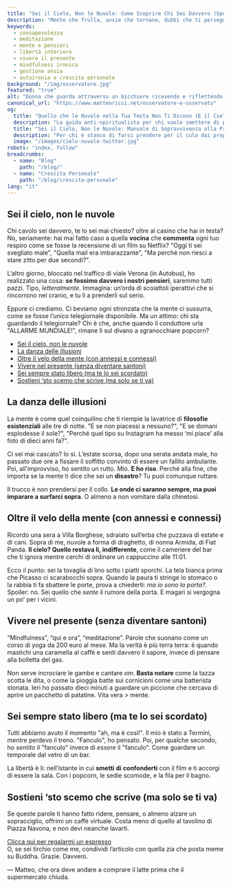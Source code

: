 ```yaml
---  
title: "Sei il Cielo, Non le Nuvole: Come Scoprire Chi Sei Davvero (Spoiler: Non Sono i Tuoi Pensieri)"  
description: "Mente che frulla, ansie che tornano, dubbi che ti perseguitano? Un viaggio ironico e concreto per smettere di credere alle favole che ti racconti. Spoiler: la libertà è più vicina di quel che pensi."  
keywords:  
  - consapevolezza  
  - meditazione  
  - mente e pensieri  
  - libertà interiore  
  - vivere il presente  
  - mindfulness ironica  
  - gestione ansia  
  - autoironia e crescita personale  
background: "/img/osservatore.jpg" 
featured: "true"
alt: "Donna che guarda attraverso un bicchiere ricevendo e riflettendo un immagine distorta di se stessa e della realtà"  
canonical_url: "https://www.matteoricci.net/osservatore-e-osservato"  
og:  
  title: "Quello che le Nuvole nella Tua Testa Non Ti Dicono (E il Cielo Segreto che C'è Sotto)"  
  description: "La guida anti-spiritualista per chi vuole smettere di prendersi troppo sul serio. Con esempi pratici: dal traffico di Roma ai rutti filosofici."    
  title: "Sei il Cielo, Non le Nuvole: Manuale di Sopravvivenza alla Propria Mente"  
  description: "Per chi è stanco di farsi prendere per il culo dai propri pensieri. Lezioni apprese tra supermercati e stazioni."  
  image: "/images/cielo-nuvole-twitter.jpg"  
robots: "index, follow"  
breadcrumbs:  
  - name: "Blog"  
    path: "/blog/"  
  - name: "Crescita Personale"  
    path: "/blog/crescita-personale"  
lang: "it"  
---  
```



## Sei il cielo, non le nuvole  
Chi cavolo sei davvero, te lo sei mai chiesto? oltre al casino che hai in testa? No, seriamente: hai mai fatto caso a quella **vocina** che **commenta** ogni tuo respiro come se fosse la recensione di un film su Netflix? "Oggi ti sei svegliato male", "Quella mail era imbarazzante", "Ma perché non riesci a stare zitto per due secondi?".  

L’altro giorno, bloccato nel traffico di viale Verona (in Autobus), ho realizzato una cosa: **se fossimo davvero i nostri pensieri**, saremmo tutti pazzi. Tipo, *letteralmente*. Immagina: un’orda di scoiattoli iperattivi che si rincorrono nel cranio, e tu lì a prenderli sul serio.  

Eppure ci crediamo. Ci beviamo ogni stronzata che la mente ci sussurra, come se fosse l’unico telegiornale disponibile. Ma un attimo: chi sta guardando il telegiornale? Chi è che, anche quando il conduttore urla "ALLARME MUNDIALE!", rimane lì sul divano a sgranocchiare popcorn?

- [Sei il cielo, non le nuvole](#sei-il-cielo-non-le-nuvole)
- [La danza delle illusioni](#la-danza-delle-illusioni)
- [Oltre il velo della mente (con annessi e connessi)](#oltre-il-velo-della-mente-con-annessi-e-connessi)
- [Vivere nel presente (senza diventare santoni)](#vivere-nel-presente-senza-diventare-santoni)
- [Sei sempre stato libero (ma te lo sei scordato)](#sei-sempre-stato-libero-ma-te-lo-sei-scordato)
- [Sostieni ‘sto scemo che scrive (ma solo se ti va)](#sostieni-sto-scemo-che-scrive-ma-solo-se-ti-va)


## La danza delle illusioni  
La mente è come quel coinquilino che ti riempie la lavatrice di **filosofie** **esistenziali** alle tre di notte. "E se non piacessi a nessuno?", "E se domani esplodesse il sole?", "Perché quel tipo su Instagram ha messo ‘mi piace’ alla foto di dieci anni fa?".  

Ci sei mai cascato? Io sì. L’estate scorsa, dopo una serata andata male, ho passato due ore a fissare il soffitto convinto di essere un fallito ambulante. Poi, all’improvviso, ho sentito un rutto. Mio. **E ho riso**. Perché alla fine, che importa se la mente ti dice che sei un **disastro**? Tu puoi comunque ruttare.  

Il trucco è non prendersi per il collo. **Le onde ci saranno sempre, ma puoi imparare a surfarci sopra**. O almeno a non vomitare dalla chinetosi.  

## Oltre il velo della mente (con annessi e connessi)  
Ricordo una sera a Villa Borghese, sdraiato sull’erba che puzzava di estate e di cani. Sopra di me, nuvole a forma di draghetto, di nonna Armida, di Fiat Panda. **Il cielo? Quello restava lì, indifferente**, come il cameriere del bar che ti ignora mentre cerchi di ordinare un cappuccino alle 11:01.  

Ecco il punto: sei la tovaglia di lino sotto i piatti sporchi. La tela bianca prima che Picasso ci scarabocchi sopra. Quando la paura ti stringe lo stomaco o la rabbia ti fa sbattere le porte, prova a chiederti: *ma io sono la porta?*. Spoiler: no. Sei quello che *sente* il rumore della porta. E magari si vergogna un po’ per i vicini.  
  

## Vivere nel presente (senza diventare santoni)  
“Mindfulness”, “qui e ora”, “meditazione”. Parole che suonano come un corso di yoga da 200 euro al mese. Ma la verità è più terra terra: è quando mastichi una caramella al caffè e senti davvero il sapore, invece di pensare alla bolletta del gas.  

Non serve incrociare le gambe e cantare *om*. **Basta notare** come la tazza scotta le dita, o come la pioggia batte sui cornicioni come una batterista stonata. Ieri ho passato dieci minuti a guardare un piccione che cercava di aprire un pacchetto di patatine. Vita vera > mente.  
  
## Sei sempre stato libero (ma te lo sei scordato)  
Tutti abbiamo avuto il momento "ah, ma è così!". Il mio è stato a Termini, mentre perdevo il treno. "Fanculo", ho pensato. Poi, per qualche secondo, ho *sentito* il "fanculo" invece di *essere* il "fanculo". Come guardare un temporale dal vetro di un bar.  

La libertà è lì: nell’istante in cui **smetti** **di** **confonderti** con il film e ti accorgi di essere la sala. Con i popcorn, le sedie scomode, e la fila per il bagno.  

## Sostieni ‘sto scemo che scrive (ma solo se ti va)  
Se queste parole ti hanno fatto ridere, pensare, o almeno alzare un sopracciglio, offrimi un caffè virtuale. Costa meno di quello al tavolino di Piazza Navona, e non devi neanche lavarti.  

[Clicca qui per regalarmi un espresso](https://www.paypal.me/pythonmat)  
O, se sei tirchio come me, condividi l’articolo con quella zia che posta meme su Buddha. Grazie. Davvero.  

— Matteo, che ora deve andare a comprare il latte prima che il supermercato chiuda.